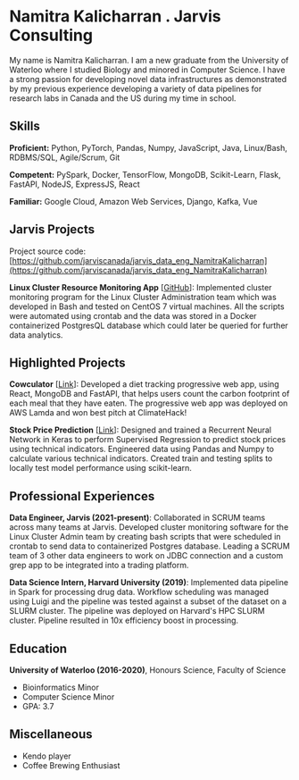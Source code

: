 # Namitra Kalicharran . Jarvis Consulting

My name is Namitra Kalicharran. I am a new graduate from the University of Waterloo where I studied Biology and minored in Computer Science. I have a strong passion for developing novel data infrastructures as demonstrated by my previous experience developing a variety of data pipelines for research labs in Canada and the US during my time in school.

## Skills

**Proficient:** Python, PyTorch, Pandas, Numpy, JavaScript, Java, Linux/Bash, RDBMS/SQL, Agile/Scrum, Git

**Competent:** PySpark, Docker, TensorFlow, MongoDB, Scikit-Learn, Flask, FastAPI, NodeJS, ExpressJS, React

**Familiar:** Google Cloud, Amazon Web Services, Django, Kafka, Vue

## Jarvis Projects

Project source code: [https://github.com/jarviscanada/jarvis_data_eng_NamitraKalicharran](https://github.com/jarviscanada/jarvis_data_eng_NamitraKalicharran)


**Linux Cluster Resource Monitoring App** [[GitHub](https://github.com/jarviscanada/jarvis_data_eng_NamitraKalicharran/tree/master/linux_sql)]: Implemented cluster monitoring program for the Linux Cluster Administration team which was developed in Bash and tested on CentOS 7 virtual machines. All the scripts were automated using crontab and the data was stored in a Docker containerized PostgresQL database which could later be queried for further data analytics.


## Highlighted Projects
**Cowculator** [[Link](https://devpost.com/software/cowculator-g0cwxm)]: Developed a diet tracking progressive web app, using React, MongoDB and FastAPI, that helps users count the carbon footprint of each meal that they have eaten. The progressive web app was deployed on AWS Lamda and won best pitch at ClimateHack!

**Stock Price Prediction** [[Link](https://github.com/NamitraKali/Stock-Price-Prediction)]: Designed and trained a Recurrent Neural Network in Keras to perform Supervised Regression to predict stock prices using technical indicators. Engineered data using Pandas and Numpy to calculate various technical indicators. Created train and testing splits to locally test model performance using scikit-learn.


## Professional Experiences

**Data Engineer, Jarvis (2021-present)**: Collaborated in SCRUM teams across many teams at Jarvis. Developed cluster monitoring software for the Linux Cluster Admin team by creating bash scripts that were scheduled in crontab to send data to containerized Postgres database. Leading a SCRUM team of 3 other data engineers to work on JDBC connection and a custom grep app to be integrated into a trading platform.

**Data Science Intern, Harvard University (2019)**: Implemented data pipeline in Spark for processing drug data. Workflow scheduling was managed using Luigi and the pipeline was tested against a subset of the dataset on a SLURM cluster. The pipeline was deployed on Harvard's HPC SLURM cluster. Pipeline resulted in 10x efficiency boost in processing.


## Education
**University of Waterloo (2016-2020)**, Honours Science, Faculty of Science
- Bioinformatics Minor
- Computer Science Minor
- GPA: 3.7


## Miscellaneous
- Kendo player
- Coffee Brewing Enthusiast